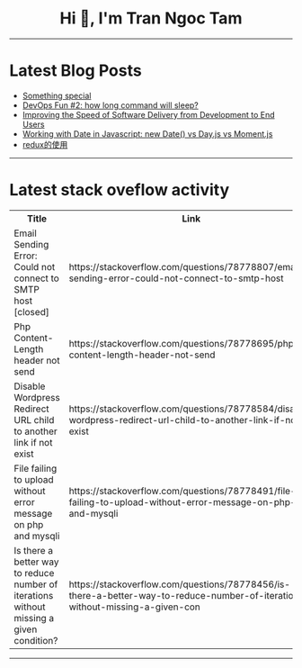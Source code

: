 <h1 align="center">Hi 👋, I'm Tran Ngoc Tam</h1>

---

# Latest Blog Posts 
<!-- BLOG-POST-LIST:START -->
- [Something special](https://dev.to/kartik_gaur_41c2a409d626d/something-special-249b)
- [DevOps Fun #2: how long command will sleep?](https://dev.to/devopspass-ai/devops-fun-2-how-long-command-will-sleep-4cd7)
- [Improving the Speed of Software Delivery from Development to End Users](https://dev.to/pipscript/improving-the-speed-of-software-delivery-from-development-to-end-users-11n4)
- [Working with Date in Javascript: new Date&lpar;&rpar; vs Day.js vs Moment.js](https://dev.to/syakirurahman/working-with-date-in-javascript-new-date-vs-dayjs-vs-momentjs-k01)
- [redux的使用](https://dev.to/dennischeung/reduxde-shi-yong-345n)
<!-- BLOG-POST-LIST:END -->

---

# Latest stack oveflow activity
<table>
  <tr><th>Title</th><th>Link</th></tr>
  <!-- STACKOVERFLOW:START --><tr><td>Email Sending Error: Could not connect to SMTP host [closed]</td><td>https://stackoverflow.com/questions/78778807/email-sending-error-could-not-connect-to-smtp-host</td></tr><tr><td>Php Content-Length header not send</td><td>https://stackoverflow.com/questions/78778695/php-content-length-header-not-send</td></tr><tr><td>Disable Wordpress Redirect URL child to another link if not exist</td><td>https://stackoverflow.com/questions/78778584/disable-wordpress-redirect-url-child-to-another-link-if-not-exist</td></tr><tr><td>File failing to upload without error message on php and mysqli</td><td>https://stackoverflow.com/questions/78778491/file-failing-to-upload-without-error-message-on-php-and-mysqli</td></tr><tr><td>Is there a better way to reduce number of iterations without missing a given condition?</td><td>https://stackoverflow.com/questions/78778456/is-there-a-better-way-to-reduce-number-of-iterations-without-missing-a-given-con</td></tr><!-- STACKOVERFLOW:END -->
</table>

---


